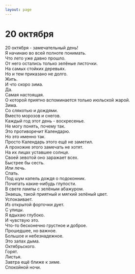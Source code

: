 ```yaml
---
layout: page
---
```



# 20 октября

20 октября - замечательный день!  
Я начинаю во всей полноте понимать.  
Что лето уже давно прошло.  
От него остались только зелёные листочки.  
На самых стойких деревьях.  
Но и тем приказано не долго.  
Жить.  
И что скоро зима.  
Да.  
Самая настоящая.  
О которой приятно вспоминается только июльской жарой.  
Зима.  
Со слякотью и дождями.  
Вместо морозов и снегов.  
Каждый год этот день - воскресенье.  
Не могу понять, почему так.  
Это противоречит Календарю.  
Но это именно так.  
Просто Календарь этого ещё не заметил.  
А прохожие этого замечать не хотят.  
На их лицах уставшее солнце.  
Своей зевотой оно заражает всех.  
Быстрее бы сесть.  
Или лечь.  
Спать.  
Под шум капель дождя о подоконник.  
Почитать какие-нибудь глупости.  
В свете лампы с зелёным абажуром.  
Знаешь, такой приятный и мягкий зелёный цвет.  
Успокаивает.  
Из открытой форточки дует.  
С улицы.  
Я вдыхаю глубоко.  
И чувствую это.  
Что-то бесконечно грустное и доброе.  
Прошедшее, но важное.  
Большое и небезнадежное.  
Это запах дыма.  
Октябрьского.  
Горят.  
Листья.  
Завтра ещё ближе к зиме.  
Спокойной ночи.
